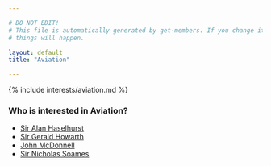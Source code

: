 ```yaml
---

# DO NOT EDIT!
# This file is automatically generated by get-members. If you change it, bad
# things will happen.

layout: default
title: "Aviation"

---
```


{% include interests/aviation.md %}

### Who is interested in Aviation?


* [Sir Alan Haselhurst](../members/sir-alan-haselhurst.html)
* [Sir Gerald Howarth](../members/sir-gerald-howarth.html)
* [John McDonnell](../members/john-mcdonnell.html)
* [Sir Nicholas Soames](../members/sir-nicholas-soames.html)
